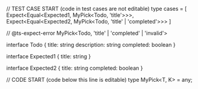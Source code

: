 // TEST CASE START (code in test cases are not editable)
type cases = [
  Expect<Equal<Expected1, MyPick<Todo, 'title'>>>,
  Expect<Equal<Expected2, MyPick<Todo, 'title' | 'completed'>>>
]


// @ts-expect-error
MyPick<Todo, 'title' | 'completed' | 'invalid'>

interface Todo {
  title: string
  description: string
  completed: boolean
}

interface Expected1 {
  title: string
}

interface Expected2 {
  title: string
  completed: boolean
}

// CODE START (code below this line is editable)
type MyPick<T, K> = any;
